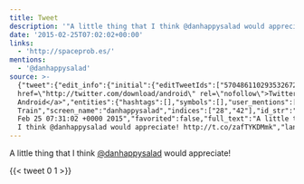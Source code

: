```yaml
---
title: Tweet
description: '"A little thing that I think @danhappysalad would appreciate! "'
date: '2015-02-25T07:02:02+00:00'
links:
  - 'http://spaceprob.es/'
mentions:
  - '@danhappysalad'
source: >-
  {"tweet":{"edit_info":{"initial":{"editTweetIds":["570486110293532672"],"editableUntil":"2015-02-25T08:31:02.470Z","editsRemaining":"5","isEditEligible":true}},"retweeted":false,"source":"<a
  href=\"http://twitter.com/download/android\" rel=\"nofollow\">Twitter for
  Android</a>","entities":{"hashtags":[],"symbols":[],"user_mentions":[{"name":"Dan
  Train","screen_name":"danhappysalad","indices":["28","42"],"id_str":"311076419","id":"311076419"}],"urls":[{"url":"http://t.co/zafTYKDMmk","expanded_url":"http://spaceprob.es/","display_url":"spaceprob.es","indices":["61","83"]}]},"display_text_range":["0","83"],"favorite_count":"0","id_str":"570486110293532672","truncated":false,"retweet_count":"1","id":"570486110293532672","possibly_sensitive":false,"created_at":"Wed
  Feb 25 07:31:02 +0000 2015","favorited":false,"full_text":"A little thing that
  I think @danhappysalad would appreciate! http://t.co/zafTYKDMmk","lang":"en"}}
---
```

A little thing that I think [@danhappysalad](https://twitter.com/@danhappysalad) would appreciate! 
    
{{< tweet 0 1 >}}
    

